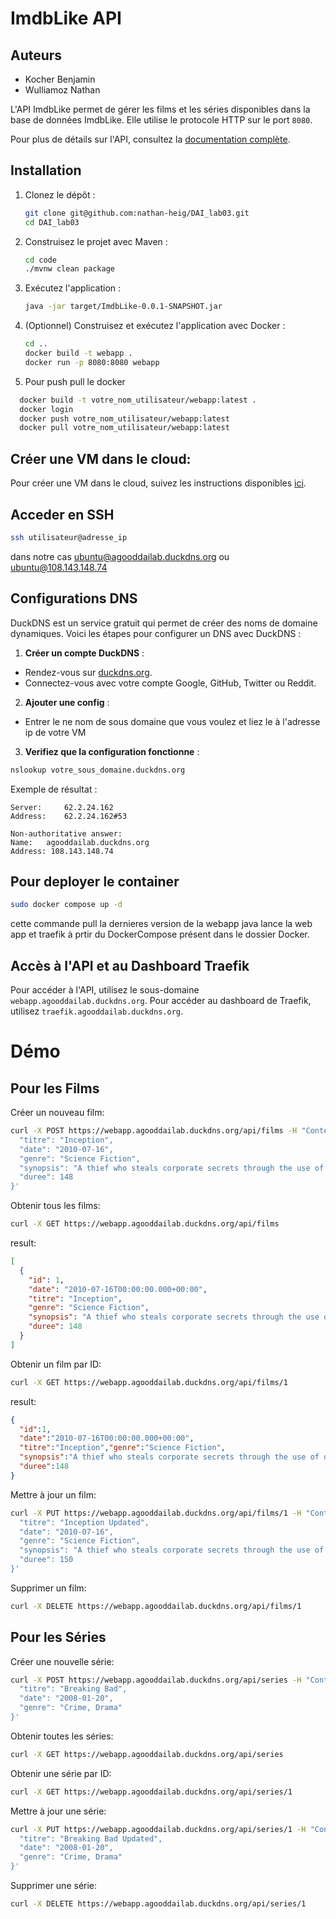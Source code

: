# ImdbLike API
## Auteurs

- Kocher Benjamin
- Wulliamoz Nathan

L'API ImdbLike permet de gérer les films et les séries disponibles dans la base de données ImdbLike. Elle utilise le protocole HTTP sur le port `8080`.

Pour plus de détails sur l'API, consultez la [documentation complète](apiDoc.md).

## Installation

1. Clonez le dépôt :
    ```sh
    git clone git@github.com:nathan-heig/DAI_lab03.git
    cd DAI_lab03
    ```

2. Construisez le projet avec Maven :
    ```sh
    cd code
    ./mvnw clean package
    ```

3. Exécutez l'application :
    ```sh
    java -jar target/ImdbLike-0.0.1-SNAPSHOT.jar
    ```

4. (Optionnel) Construisez et exécutez l'application avec Docker :
    ```sh
    cd ..
    docker build -t webapp .
    docker run -p 8080:8080 webapp
    ```

5. Pour push pull le docker
  ```sh
    docker build -t votre_nom_utilisateur/webapp:latest .
    docker login
    docker push votre_nom_utilisateur/webapp:latest
    docker pull votre_nom_utilisateur/webapp:latest
  ```


## Créer une VM dans le cloud:
Pour créer une VM dans le cloud, suivez les instructions disponibles [ici](https://github.com/heig-vd-dai-course/heig-vd-dai-course/blob/main/20-ssh-and-scp/COURSE_MATERIAL.md).


## Acceder en SSH
```sh
ssh utilisateur@adresse_ip
```
dans notre cas ubuntu@agooddailab.duckdns.org ou ubuntu@108.143.148.74


## Configurations DNS
DuckDNS est un service gratuit qui permet de créer des noms de domaine dynamiques. Voici les étapes pour configurer un DNS avec DuckDNS :

1. **Créer un compte DuckDNS** :
  - Rendez-vous sur [duckdns.org](https://www.duckdns.org).
  - Connectez-vous avec votre compte Google, GitHub, Twitter ou Reddit.

2. **Ajouter une config** :
  - Entrer le ne nom de sous domaine que vous voulez et liez le à l'adresse ip de votre VM

3. **Verifiez que la configuration fonctionne** :
```sh
nslookup votre_sous_domaine.duckdns.org
```
Exemple de résultat :
```text
Server:		62.2.24.162
Address:	62.2.24.162#53

Non-authoritative answer:
Name:	agooddailab.duckdns.org
Address: 108.143.148.74
```


## Pour deployer le container
```sh
sudo docker compose up -d
```
cette commande pull la dernieres version de la webapp java lance la web app et traefik à prtir du DockerCompose présent dans le dossier Docker.

## Accès à l'API et au Dashboard Traefik
Pour accéder à l'API, utilisez le sous-domaine `webapp.agooddailab.duckdns.org`. Pour accéder au dashboard de Traefik, utilisez `traefik.agooddailab.duckdns.org`.

# Démo
## Pour les Films

Créer un nouveau film:
```sh
curl -X POST https://webapp.agooddailab.duckdns.org/api/films -H "Content-Type: application/json" -d '{
  "titre": "Inception",
  "date": "2010-07-16",
  "genre": "Science Fiction",
  "synopsis": "A thief who steals corporate secrets through the use of dream-sharing technology.",
  "duree": 148
}'
```

Obtenir tous les films:
```sh
curl -X GET https://webapp.agooddailab.duckdns.org/api/films
```
result:
```json
[
  {
    "id": 1,
    "date": "2010-07-16T00:00:00.000+00:00",
    "titre": "Inception",
    "genre": "Science Fiction",
    "synopsis": "A thief who steals corporate secrets through the use of dream-sharing technology.",
    "duree": 148
  }
]
```

Obtenir un film par ID:
```sh
curl -X GET https://webapp.agooddailab.duckdns.org/api/films/1
```
result:
```json
{
  "id":1,
  "date":"2010-07-16T00:00:00.000+00:00",
  "titre":"Inception","genre":"Science Fiction",
  "synopsis":"A thief who steals corporate secrets through the use of dream-sharing technology.",
  "duree":148
}
```

Mettre à jour un film:
```sh
curl -X PUT https://webapp.agooddailab.duckdns.org/api/films/1 -H "Content-Type: application/json" -d '{
  "titre": "Inception Updated",
  "date": "2010-07-16",
  "genre": "Science Fiction",
  "synopsis": "A thief who steals corporate secrets through the use of dream-sharing technology.",
  "duree": 150
}'
```

Supprimer un film:
```sh
curl -X DELETE https://webapp.agooddailab.duckdns.org/api/films/1
```

## Pour les Séries

Créer une nouvelle série:
```sh
curl -X POST https://webapp.agooddailab.duckdns.org/api/series -H "Content-Type: application/json" -d '{
  "titre": "Breaking Bad",
  "date": "2008-01-20",
  "genre": "Crime, Drama"
}'
```

Obtenir toutes les séries:
```sh
curl -X GET https://webapp.agooddailab.duckdns.org/api/series
```

Obtenir une série par ID:
```sh
curl -X GET https://webapp.agooddailab.duckdns.org/api/series/1
```

Mettre à jour une série:
```sh
curl -X PUT https://webapp.agooddailab.duckdns.org/api/series/1 -H "Content-Type: application/json" -d '{
  "titre": "Breaking Bad Updated",
  "date": "2008-01-20",
  "genre": "Crime, Drama"
}'
```

Supprimer une série:
```sh
curl -X DELETE https://webapp.agooddailab.duckdns.org/api/series/1
```